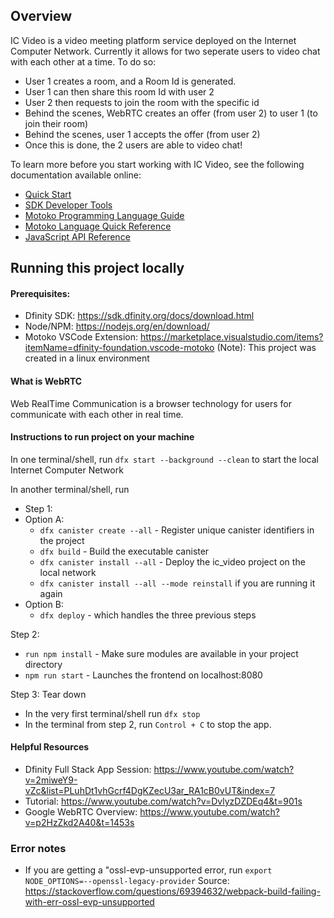 
## Overview
IC Video is a video meeting platform service deployed on the Internet Computer Network. Currently it allows for two seperate users
to video chat with each other at a time. To do so:
- User 1 creates a room, and a Room Id is generated.
- User 1 can then share this room Id with user 2
- User 2 then requests to join the room with the specific id 
- Behind the scenes, WebRTC creates an offer (from user 2) to user 1 (to join their room)
- Behind the scenes, user 1 accepts the offer (from user 2)
- Once this is done, the 2 users are able to video chat!

To learn more before you start working with IC Video, see the following documentation available online:
- [Quick Start](https://sdk.dfinity.org/docs/quickstart/quickstart-intro.html)
- [SDK Developer Tools](https://sdk.dfinity.org/docs/developers-guide/sdk-guide.html)
- [Motoko Programming Language Guide](https://sdk.dfinity.org/docs/language-guide/motoko.html)
- [Motoko Language Quick Reference](https://sdk.dfinity.org/docs/language-guide/language-manual.html)
- [JavaScript API Reference](https://erxue-5aaaa-aaaab-qaagq-cai.raw.ic0.app)

## Running this project locally

#### Prerequisites:
- Dfinity SDK: https://sdk.dfinity.org/docs/download.html
- Node/NPM: https://nodejs.org/en/download/ 
- Motoko VSCode Extension: https://marketplace.visualstudio.com/items?itemName=dfinity-foundation.vscode-motoko
(Note): This project was created in a linux environment


#### What is WebRTC
Web RealTime Communication is a browser technology for users for communicate with each other in real time. 

#### Instructions to run project on your machine
In one terminal/shell, run ```dfx start --background --clean``` to start the local Internet Computer Network

In another terminal/shell, run 
- Step 1: 
- Option A: 
    - ```dfx canister create --all``` - Register unique canister identifiers in the project
    - ```dfx build``` - Build the executable canister
    - ```dfx canister install --all``` - Deploy the ic_video project on the local
     network
    - ```dfx canister install --all --mode reinstall``` if you are running it again
- Option B: 
    - ```dfx deploy``` - which handles the three previous steps

Step 2:
- ```run npm install``` - Make sure modules are available in your project directory
- ```npm run start``` - Launches the frontend on localhost:8080

Step 3: Tear down
- In the very first terminal/shell  run ```dfx stop```
- In the terminal from step 2, run ```Control + C``` to stop the app.


#### Helpful Resources
- Dfinity Full Stack App Session: https://www.youtube.com/watch?v=2miweY9-vZc&list=PLuhDt1vhGcrf4DgKZecU3ar_RA1cB0vUT&index=7
- Tutorial: https://www.youtube.com/watch?v=DvlyzDZDEq4&t=901s
- Google WebRTC Overview: https://www.youtube.com/watch?v=p2HzZkd2A40&t=1453s  


### Error notes
- If you are getting a "ossl-evp-unsupported error, run ```export NODE_OPTIONS=--openssl-legacy-provider```
Source: https://stackoverflow.com/questions/69394632/webpack-build-failing-with-err-ossl-evp-unsupported
